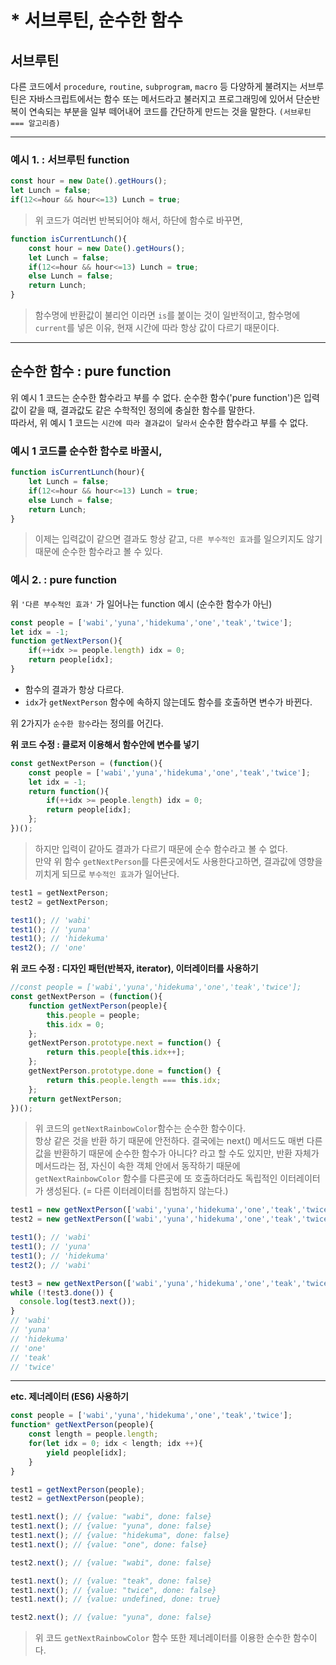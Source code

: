 # * 서브루틴, 순수한 함수

## 서브루틴

다른 코드에서 `procedure`, `routine`, `subprogram`, `macro` 등 다양하게 불려지는 서브루틴은 자바스크립트에서는 함수 또는 메서드라고 불러지고 프로그래밍에 있어서 단순반복이 연속되는 부분을 일부 떼어내어 코드를 간단하게 만드는 것을 말한다. `(서브루틴 === 알고리즘)`

---

### 예시 1. : 서브루틴 function
```js
const hour = new Date().getHours();
let Lunch = false;
if(12<=hour && hour<=13) Lunch = true;
```

> 위 코드가 여러번 반복되어야 해서, 하단에 함수로 바꾸면,

```js
function isCurrentLunch(){
    const hour = new Date().getHours();
    let Lunch = false;
    if(12<=hour && hour<=13) Lunch = true;
    else Lunch = false;
    return Lunch;
}
```

> 함수명에 반환값이 불리언 이라면 `is`를 붙이는 것이 일반적이고, 함수명에 `current`를 넣은 이유, 현재 시간에 따라 항상 값이 다르기 때문이다.

---

## 순수한 함수 : pure function

위 예시 1 코드는 순수한 함수라고 부를 수 없다. 순수한 함수('pure function')은 입력값이 같을 때, 결과값도 같은 수학적인 정의에 충실한 함수를 말한다.\
따라서, 위 예시 1 코드는 `시간에 따라 결과값이 달라서` 순수한 함수라고 부를 수 없다.

### 예시 1 코드를 순수한 함수로 바꿀시,
```js
function isCurrentLunch(hour){
    let Lunch = false;
    if(12<=hour && hour<=13) Lunch = true;
    else Lunch = false;
    return Lunch;
}
```

> 이제는 입력값이 같으면 결과도 항상 같고, `다른 부수적인 효과`를 일으키지도 않기 때문에 순수한 함수라고 볼 수 있다.

### 예시 2. : pure function

위 `'다른 부수적인 효과'` 가 일어나는 function 예시 (순수한 함수가 아닌)

```js
const people = ['wabi','yuna','hidekuma','one','teak','twice'];
let idx = -1;
function getNextPerson(){
    if(++idx >= people.length) idx = 0;
    return people[idx];
}
```

- 함수의 결과가 항상 다르다.
- `idx`가 `getNextPerson` 함수에 속하지 않는데도 함수를 호출하면 변수가 바뀐다.

위 2가지가 `순수한 함수`라는 정의를 어긴다.

**위 코드 수정 : 클로저 이용해서 함수안에 변수를 넣기**

```js
const getNextPerson = (function(){
    const people = ['wabi','yuna','hidekuma','one','teak','twice'];
    let idx = -1;
    return function(){
        if(++idx >= people.length) idx = 0;
        return people[idx];
    };
})();
```

> 하지만 입력이 같아도 결과가 다르기 때문에 순수 함수라고 볼 수 없다.\
만약 위 함수 `getNextPerson`를 다른곳에서도 사용한다고하면, 결과값에 영향을 끼치게 되므로 `부수적인 효과`가 일어난다.

```js
test1 = getNextPerson;
test2 = getNextPerson;

test1(); // 'wabi'
test1(); // 'yuna'
test1(); // 'hidekuma'
test2(); // 'one'
```

**위 코드 수정 : 디자인 패턴(반복자, iterator), 이터레이터를 사용하기**

```js
//const people = ['wabi','yuna','hidekuma','one','teak','twice'];
const getNextPerson = (function(){
    function getNextPerson(people){
        this.people = people;
        this.idx = 0;
    };
    getNextPerson.prototype.next = function() {
        return this.people[this.idx++];
    };
    getNextPerson.prototype.done = function() {
        return this.people.length === this.idx;
    };
    return getNextPerson;
})();
```

> 위 코드의 `getNextRainbowColor`함수는 순수한 함수이다.\
항상 같은 것을 반환 하기 때문에 안전하다. 결국에는 next() 메서드도 매번 다른 값을 반환하기 때문에 순수한 함수가 아니다? 라고 할 수도 있지만, 반환 자체가 메서드라는 점, 자신이 속한 객체 안에서 동작하기 때문에 `getNextRainbowColor` 함수를 다른곳에 또 호출하더라도 독립적인 이터레이터가 생성된다. (= 다른 이터레이터를 침범하지 않는다.)

```js
test1 = new getNextPerson(['wabi','yuna','hidekuma','one','teak','twice']);
test2 = new getNextPerson(['wabi','yuna','hidekuma','one','teak','twice']);

test1(); // 'wabi'
test1(); // 'yuna'
test1(); // 'hidekuma'
test2(); // 'wabi'

test3 = new getNextPerson(['wabi','yuna','hidekuma','one','teak','twice']);
while (!test3.done()) {
  console.log(test3.next());
}
// 'wabi'
// 'yuna'
// 'hidekuma'
// 'one'
// 'teak'
// 'twice'
```

---

**etc. 제너레이터 (ES6) 사용하기**

```js
const people = ['wabi','yuna','hidekuma','one','teak','twice'];
function* getNextPerson(people){
    const length = people.length;
    for(let idx = 0; idx < length; idx ++){
        yield people[idx];
    }
}

test1 = getNextPerson(people);
test2 = getNextPerson(people);

test1.next(); // {value: "wabi", done: false}
test1.next(); // {value: "yuna", done: false}
test1.next(); // {value: "hidekuma", done: false}
test1.next(); // {value: "one", done: false}

test2.next(); // {value: "wabi", done: false}

test1.next(); // {value: "teak", done: false}
test1.next(); // {value: "twice", done: false}
test1.next(); // {value: undefined, done: true}

test2.next(); // {value: "yuna", done: false}
```

> 위 코드 `getNextRainbowColor` 함수 또한 제너레이터를 이용한 순수한 함수이다.